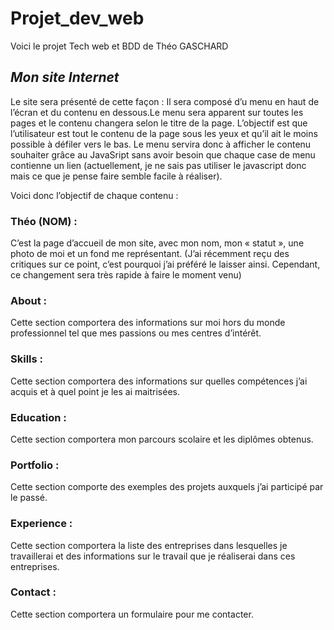 # Projet_dev_web

Voici le projet Tech web et BDD de Théo GASCHARD

## _Mon site Internet_

Le site sera présenté de cette façon :
Il sera composé d’u menu en haut de l’écran et du contenu en dessous.Le menu sera apparent sur toutes les pages et le contenu changera selon le titre de la page.
L’objectif est que l’utilisateur est tout le contenu de la page sous les yeux et qu’il ait le moins possible à défiler vers le bas. Le menu servira donc à afficher le contenu souhaiter grâce au JavaSript sans avoir besoin que chaque case de menu contienne un lien (actuellement, je ne sais pas utiliser le javascript donc mais ce que je pense faire semble facile à réaliser).

Voici donc l’objectif de chaque contenu :

### Théo (NOM) :

C’est la page d’accueil de mon site, avec mon nom, mon « statut », une photo de moi et un fond me représentant. (J’ai récemment reçu des critiques sur ce point, c’est pourquoi j’ai préféré le laisser ainsi. Cependant, ce changement sera très rapide à faire le moment venu)

### About :

Cette section comportera des informations sur moi hors du monde professionnel tel que mes passions ou mes centres d’intérêt.

### Skills :

Cette section comportera des informations sur quelles compétences j’ai acquis et à quel point je les ai maitrisées.

### Education :

Cette section comportera mon parcours scolaire et les diplômes obtenus.

### Portfolio :

Cette section comporte des exemples des projets auxquels j’ai participé par le passé.

### Experience :

Cette section comportera la liste des entreprises dans lesquelles je travaillerai et des informations sur le travail que je réaliserai dans ces entreprises.

### Contact :

Cette section comportera un formulaire pour me contacter.